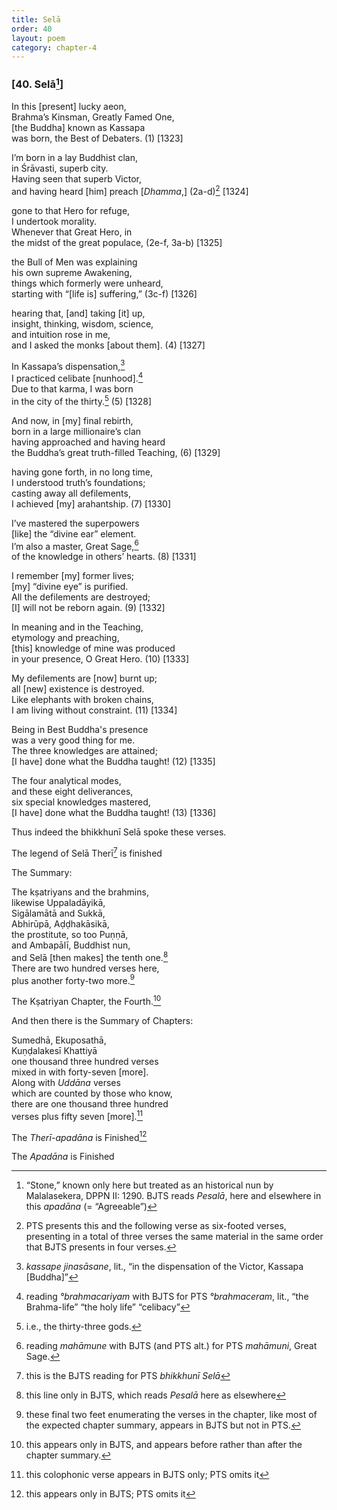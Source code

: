 ```yaml
---
title: Selā
order: 40
layout: poem
category: chapter-4
---
```


### \[40. Selā[^1]\]

In this \[present\] lucky aeon,  
Brahma’s Kinsman, Greatly Famed One,  
\[the Buddha\] known as Kassapa  
was born, the Best of Debaters. (1) \[1323\]

I’m born in a lay Buddhist clan,  
in Śrāvasti, superb city.  
Having seen that superb Victor,  
and having heard \[him\] preach \[*Dhamma*,\] (2a-d)[^2] \[1324\]

gone to that Hero for refuge,  
I undertook morality.  
Whenever that Great Hero, in  
the midst of the great populace, (2e-f, 3a-b) \[1325\]

the Bull of Men was explaining  
his own supreme Awakening,  
things which formerly were unheard,  
starting with “\[life is\] suffering,” (3c-f) \[1326\]

hearing that, \[and\] taking \[it\] up,  
insight, thinking, wisdom, science,  
and intuition rose in me,  
and I asked the monks \[about them\]. (4) \[1327\]

In Kassapa’s dispensation,[^3]  
I practiced celibate \[nunhood\].[^4]  
Due to that karma, I was born  
in the city of the thirty.[^5] (5) \[1328\]

And now, in \[my\] final rebirth,  
born in a large millionaire’s clan  
having approached and having heard  
the Buddha’s great truth-filled Teaching, (6) \[1329\]

having gone forth, in no long time,  
I understood truth’s foundations;  
casting away all defilements,  
I achieved \[my\] arahantship. (7) \[1330\]

I’ve mastered the superpowers  
\[like\] the “divine ear” element.  
I’m also a master, Great Sage,[^6]  
of the knowledge in others’ hearts. (8) \[1331\]

I remember \[my\] former lives;  
\[my\] “divine eye” is purified.  
All the defilements are destroyed;  
\[I\] will not be reborn again. (9) \[1332\]

In meaning and in the Teaching,  
etymology and preaching,  
\[this\] knowledge of mine was produced  
in your presence, O Great Hero. (10) \[1333\]

My defilements are \[now\] burnt up;  
all \[new\] existence is destroyed.  
Like elephants with broken chains,  
I am living without constraint. (11) \[1334\]

Being in Best Buddha's presence  
was a very good thing for me.  
The three knowledges are attained;  
\[I have\] done what the Buddha taught! (12) \[1335\]

The four analytical modes,  
and these eight deliverances,  
six special knowledges mastered,  
\[I have\] done what the Buddha taught! (13) \[1336\]

Thus indeed the bhikkhunī Selā spoke these verses.

The legend of Selā Therī[^7] is finished

The Summary:

The kṣatriyans and the brahmins,  
likewise Uppaladāyikā,  
Sigālamātā and Sukkā,  
Abhirūpā, Aḍḍhakāsikā,  
the prostitute, so too Puṇṇā,  
and Ambapālī, Buddhist nun,  
and Selā \[then makes\] the tenth one.[^8]  
There are two hundred verses here,  
plus another forty-two more.[^9]

The Kṣatriyan Chapter, the Fourth.[^10]

And then there is the Summary of Chapters:

Sumedhā, Ekuposathā,  
Kuṇḍalakesī Khattiyā  
one thousand three hundred verses  
mixed in with forty-seven \[more\].  
Along with *Uddāna* verses  
which are counted by those who know,  
there are one thousand three hundred  
verses plus fifty seven \[more\].[^11]

The *Therī-apadāna* is Finished[^12]

The *Apadāna* is Finished

[^1]: “Stone,” known only here but treated as an historical nun by Malalasekera, DPPN II: 1290. BJTS reads *Pesalā*, here and elsewhere in this *apadāna* (= “Agreeable”)

[^2]: PTS presents this and the following verse as six-footed verses, presenting in a total of three verses the same material in the same order that BJTS presents in four verses.

[^3]: *kassape jinasāsane*, lit., “in the dispensation of the Victor, Kassapa \[Buddha\]”

[^4]: reading *°brahmacariyam* with BJTS for PTS *°brahmaceram*, lit., “the Brahma-life” “the holy life” “celibacy”

[^5]: i.e., the thirty-three gods.

[^6]: reading *mahāmune* with BJTS (and PTS alt.) for PTS *mahāmuni*, Great Sage.

[^7]: this is the BJTS reading for PTS *bhikkhunī Selā*

[^8]: this line only in BJTS, which reads *Pesalā* here as elsewhere

[^9]: these final two feet enumerating the verses in the chapter, like most of the expected chapter summary, appears in BJTS but not in PTS.

[^10]: this appears only in BJTS, and appears before rather than after the chapter summary.

[^11]: this colophonic verse appears in BJTS only; PTS omits it

[^12]: this appears only in BJTS; PTS omits it
